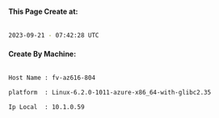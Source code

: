 
   
#### This Page Create at:

```bash

2023-09-21 - 07:42:28 UTC

```

#### Create By Machine:

```bash

Host Name : fv-az616-804

platform  : Linux-6.2.0-1011-azure-x86_64-with-glibc2.35

Ip Local  : 10.1.0.59

```

